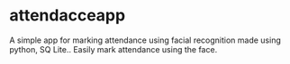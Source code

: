 # attendacceapp

A simple app for marking attendance using facial recognition made using python, SQ Lite..
Easily mark attendance using the face.
